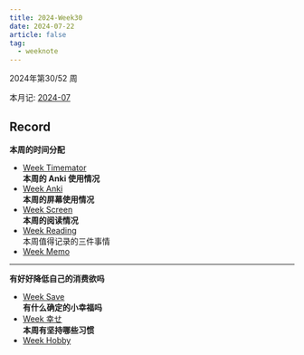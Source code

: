 ```yaml
---
title: 2024-Week30
date: 2024-07-22
article: false
tag:
  - weeknote
---
```


2024年第30/52 周  

本月记: [2024-07](2024-07)

## Record
**本周的时间分配**  
- [Week Timemator](../../10IMYMEMINE/Week/Week%20Timemator)  
**本周的 Anki 使用情况**  
- [Week Anki](../../10IMYMEMINE/Week/Week%20Anki)  
**本周的屏幕使用情况**
- [Week Screen](../../10IMYMEMINE/Week/Week%20Screen)  
**本周的阅读情况**
- [Week Reading](../../10IMYMEMINE/Week/Week%20Reading)  
本周值得记录的三件事情
- [Week Memo](../../10IMYMEMINE/Week/Week%20Memo)
---
**有好好降低自己的消费欲吗**
- [Week Save](../../10IMYMEMINE/Week/Week%20Save)  
**有什么确定的小幸福吗**
- [Week 幸せ](../../10IMYMEMINE/Week/Week%20幸せ)  
**本周有坚持哪些习惯**
- [Week Hobby](../../10IMYMEMINE/Week/Week%20Hobby)